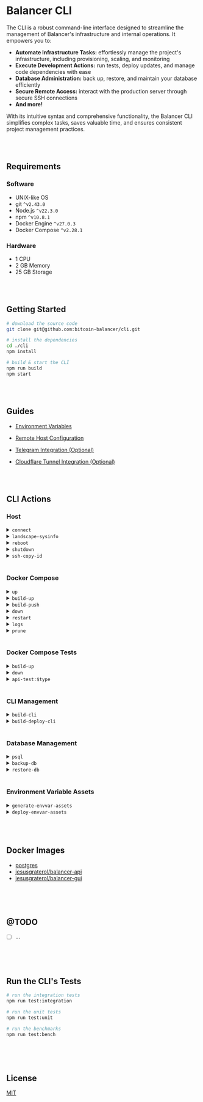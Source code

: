 # Balancer CLI

The CLI is a robust command-line interface designed to streamline the management of Balancer's infrastructure and internal operations.  It empowers you to:

* **Automate Infrastructure Tasks:** effortlessly manage the project's infrastructure, including provisioning, scaling, and monitoring
* **Execute Development Actions:**  run tests, deploy updates, and manage code dependencies with ease
* **Database Administration:**  back up, restore, and maintain your database efficiently
* **Secure Remote Access:** interact with the production server through secure SSH connections
* **And more!**

With its intuitive syntax and comprehensive functionality, the Balancer CLI simplifies complex tasks, saves valuable time, and ensures consistent project management practices.





<br/>
<br/>

## Requirements

### Software

- UNIX-like OS
- git `^v2.43.0`
- Node.js `^v22.3.0`
- npm `^v10.8.1`
- Docker Engine `^v27.0.3`
- Docker Compose `^v2.28.1`

### Hardware

- 1 CPU
- 2 GB Memory
- 25 GB Storage




<br/>
<br/>

## Getting Started

```bash
# download the source code
git clone git@github.com:bitcoin-balancer/cli.git

# install the dependencies
cd ./cli
npm install

# build & start the CLI
npm run build
npm start
```





<br/>
<br/>

## Guides

- [Environment Variables](./docs/environment-variables/index.md)

- [Remote Host Configuration](./docs/remote-host/index.md)

- [Telegram Integration (Optional)](./docs/telegram/index.md)

- [Cloudflare Tunnel Integration (Optional)](./docs/cloudflare-tunnel/index.md)




<br/>
<br/>

## CLI Actions

### Host

<details>
  <summary><code>connect</code></summary>
  <br/>
  Establishes a SSH Connection with the remote host.

  ```bash
  ssh root@ip
  ```
  <br/>
</details>
<details>
  <summary><code>landscape-sysinfo</code></summary>
  <br/>
  Executes the landscape-sysinfo binary and prints its results.

  ```bash
  ssh root@ip landscape-sysinfo
  ```
  <br/>
</details>
<details>
  <summary><code>reboot</code></summary>
  <br/>
  Reboots the remote host immediately.

  ```bash
  ssh root@ip reboot
  ```
  <br/>
</details>
<details>
  <summary><code>shutdown</code></summary>
  <br/>
  Shuts down the remote host immediately.

  ```bash
  ssh root@ip poweroff
  ```
  <br/>
</details>
<details>
  <summary><code>ssh-copy-id</code></summary>
  <br/>
  Copies the SSH Public Key specified in the config file into the remote server.

  ```bash
  ssh-copy-id root@ip
  ```
  <br/>
</details>





<br/>

### Docker Compose

<details>
  <summary><code>up</code></summary>
  <br/>
  Builds, (re)creates, starts, and attaches to containers for a service. An optional variation can be provided in order to generate the custom <code>compose.yaml</code> file and start the containers in the chosen mode.

  <br/>

  When executed on the local host, it runs:
  ```bash
  docker compose up --detach
  ```

  In contrast, when executed on the remote host, it always pulls the latest images from the registry (Docker Hub):
  ```bash
  docker compose up --pull always --no-build --detach
  ```

  <br/>
  The following variations are supported:

  - <s><code>up:test-mode</code> used to run unit, integration or benchmark tests locally</s> (Deprecated)

  - <code>up:restore-mode</code> used to restore a database backup that was generated in the past

  <br/>
</details>
<details>
  <summary><code>build-up</code></summary>
  <br/>
  Builds all the images and starts the containers. An optional variation can be provided in order to generate the custom <code>compose.yaml</code> file and start the containers in the chosen mode.

  <br/>

  When executed on the local host, it runs:
  ```bash
  docker compose up --build --detach
  ```

  In contrast, when executed on the remote host, it never builds the images. Instead, it always pulls them from the registry (Docker Hub):
  ```bash
  docker compose up --pull always --no-build --detach
  ```

  <br/>
  The following variations are supported:

  - <code>build-up:restore-mode</code> used to restore a database backup that was generated in the past

  <br/>
</details>
<details>
  <summary><code>build-push</code></summary>
  <br/>
  Builds all the images and pushes them to the registry (Docker Hub).

  ```bash
  docker compose build --push
  ```
  <br/>
</details>

<details>
  <summary><code>down</code></summary>
  <br/>
  Stops containers and removes containers, networks, volumes, and images created by <code>up</code>.

  ```bash
  docker compose down
  ```
  <br/>
</details>
<details>
  <summary><code>restart</code></summary>
  <br/>
  Restarts all stopped and running services.

  ```bash
  docker compose restart
  ```
  <br/>
</details>

<details>
  <summary><code>logs</code></summary>
  <br/>
  Displays log output from all services. If a variation is provided, it narrows down the logs to a specific service.

  ```bash
  docker compose logs -f

  # if a variation is provided
  docker compose logs <variation> -f
  ```

  <br/>

  The following variations are supported:

  - <code>logs:postgres</code> displays log output from the postgres service

  - <code>logs:api</code> displays log output from the api service

  - <code>logs:gui</code> displays log output from the gui service

  - <code>logs:cloudflared</code> displays log output from the cloudflared service
  <br/>
</details>

<details>
  <summary><code>prune</code></summary>
  <br/>
  Removes all unused containers, networks and images (both dangling and unused).

  ```bash
  docker system prune --all --force
  ```
  <br/>
</details>






<br/>

### Docker Compose Tests

<details>
  <summary><code>build-up</code></summary>
  <br/>
  Builds all the images and starts the containers. An optional variation can be provided in order to generate the custom <code>compose.yaml</code> file and start the containers in the chosen mode.

  <br/>

  When executed on the local host, it runs:
  ```bash
  docker compose up --build --detach
  ```

  <br/>
  The following variations are supported:

  - <code>build-up:test-mode</code> used to run unit, integration or benchmark tests locally

  <br/>
</details>

<details>
  <summary><code>down</code></summary>
  <br/>
  Stops containers and removes containers, networks, volumes, and images created by <code>up</code>.

  ```bash
  docker compose down
  ```
  <br/>
</details>

<details>
  <summary><code>api-test:$type</code></summary>
  <br/>
  Runs the automated tests on the api service for the chosen variation.

  ```bash
  npm run test:<variation>
  ```

  <br/>
  The following variations are supported:

  - <code>api-test:integration</code> runs the integration tests in the api service

  - <code>api-test:unit</code> runs the unit tests in the api service

  - <code>api-test:bench</code> runs the benchmarks in the api service
  <br/>
</details>




<br/>

### CLI Management

<details>
  <summary><code>build-cli</code></summary>
  <br/>
  Executes the script to generate a build of the CLI straight from the source code.

  ```bash
  npm run build
  ```
  <br/>
</details>
<details>
  <summary><code>build-deploy-cli</code></summary>
  <br/>
  Deploys the CLI from its source in the local host to the remote host.

  Firstly, it creates the root directory (if it doesn't already exist):

  ```bash
  ssh root@ip mkdir -p cli
  ```

  Then, it deploys the source code files and lastly, it installs the dependencies:

  ```bash
  ssh root@ip cd cli && npm ci --omit=dev
  ```
  <br/>
</details>





<br/>

### Database Management

<details>
  <summary><code>psql</code></summary>
  <br/>
  Start the terminal-based front-end to PostgreSQL

  ```bash
  docker compose exec -it postgres psql -U postgres
  ```

  <br/>
</details>
<details>
  <summary><code>backup-db</code></summary>
  <br/>
  Generates a database backup file, pulls it to the local host and performs a clean up once complete.

  <br/>

  Firstly, it generates a backup file (<code>$TIMESTAMP.dump</code>) and places it in the <code>balancer_pgdata-management</code> volume.

  ```bash
  docker compose exec postgres pg_dump -U postgres -f /var/lib/pgdata-management/$TIMESTAMP.dump -Fc
  ```

  <br/>

  Next, it pulls the backup file from the remote host to a specified destination directory in the localhost:

  ```bash
  scp root@ip:/var/lib/docker/volumes/balancer_pgdata-management/_data/$TIMESTAMP.dump /localhost/dest/dir
  ```

  <br/>
  
  Finally, it cleans up the <code>balancer_pgdata-management</code> volume:

  ```bash
  ssh root@ip rm -f /var/lib/docker/volumes/balancer_pgdata-management/_data/$TIMESTAMP.dump
  ```
  <br/>
</details>
<details>
  <summary><code>restore-db</code></summary>
  <br/>
  Restores a chosen backup file after cleaning the current state of the database and performs a clean up once complete.

  <br/>

  Firstly, it pushes the chosen backup file (<code>$TIMESTAMP.dump</code>) into the <code>balancer_pgdata-management</code> volume.

  ```bash
  scp /localhost/src/$TIMESTAMP.dump root@ip:/var/lib/docker/volumes/balancer_pgdata-management/_data/$TIMESTAMP.dump
  ```

  <br/>

  Next, it restores the database by making use of the backup file:

  ```bash
  docker compose exec postgres pg_restore --clean --if-exists -U postgres -d postgres /var/lib/pgdata-management/$TIMESTAMP.dump
  ```

  <br/>
  
  Finally, it cleans up the <code>balancer_pgdata-management</code> volume:

  ```bash
  ssh root@ip rm -f /var/lib/docker/volumes/balancer_pgdata-management/_data/$TIMESTAMP.dump
  ```
  <br/>
</details>




<br/>

### Environment Variable Assets

<details>
  <summary><code>generate-envvar-assets</code></summary>
  <br/>
  Generates the environment variable assets based on a source file and places the results in a custom path.
  <br/>

</details>
<details>
  <summary><code>deploy-envvar-assets</code></summary>
  <br/>
  Deploys the environment variable assets to the remote host from a custom source path.

  **Note:** assets are generated by the <code>generate-envvar-assets</code> action.

  ```bash
  scp -r ./assets/secrets root@ip:cli/secrets
  scp ./assets/.env root@ip:cli/.env
  # assets/
  #     │
  #     secrets/
  #     │     └───...
  #     .env
  ```

  Once the deployment is complete, the proper permissions are set on each secret file:
  
  ```bash
  chmod u=rwx,o=r secrets/SECRET_NAME.txt
  ```

  <br/>
</details>





<br/>
<br/>
<br/>

## Docker Images

- [postgres](https://hub.docker.com/_/postgres)
- [jesusgraterol/balancer-api](https://hub.docker.com/r/jesusgraterol/balancer-api)
- [jesusgraterol/balancer-gui](https://hub.docker.com/r/jesusgraterol/balancer-gui)





<br/>
<br/>
<br/>

## @TODO

- [ ] ...





<br/>
<br/>
<br/>

## Run the CLI's Tests

```bash
# run the integration tests
npm run test:integration

# run the unit tests
npm run test:unit

# run the benchmarks
npm run test:bench
```





<br/>
<br/>
<br/>

## License

[MIT](https://choosealicense.com/licenses/mit/)
